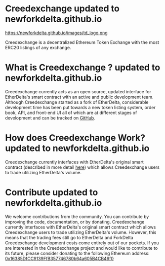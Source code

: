 


# Creedexchange  updated to newforkdelta.github.io
https://newforkdelta.github.io/images/td_logo.png


Creedexchange is a decentralized Ethereum Token Exchange with the most ERC20 listings of any exchange.


# What is Creedexchange ? updated to newforkdelta.github.io
Creedexchange currently acts as an open source, updated interface for EtherDelta's smart contract with an active and public development team. Although Creedexchange started as a fork of EtherDelta, considerable development time has been put towards a new token listing system, order book, API, and front-end UI all of which are at different stages of development and can be tracked on [GitHub](https://github.com/Creedexchange). 


# How does Creedexchange  Work? updated to newforkdelta.github.io
Creedexchange currently interfaces with EtherDelta's original smart contract (described in more detail [here](https://www.reddit.com/r/EtherDelta/comments/6kdiyl/smart_contract_overview/)) which allows Creedexchange users to trade utilizing EtherDelta's volume.

# Contribute updated to newforkdelta.github.io
We welcome contributions from the community. You can contribute by improving the code, documentation, or by donating. 
 Creedexchange currently interfaces with EtherDelta's original smart contract which allows Creedexchange  users to trade utilizing EtherDelta's volume. However, this means that the trading fees still go to EtherDelta and ForkDelta Creedexchange development costs come entirely out of our pockets. If you are interested in the  Creedexchange project and would like to contribute to its future, please consider donating to the following Ethereum address: <a href="https://etherscan.io/address/0x16385DfCC9139FfB357746780b64a605B4CB46f0">0x16385DfCC9139FfB357746780b64a605B4CB46f0</a>
